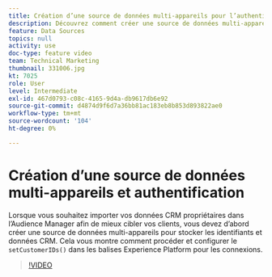 ```yaml
---
title: Création d’une source de données multi-appareils pour l’authentification
description: Découvrez comment créer une source de données multi-appareils pour l’authentification. Découvrez comment importer vos données de gestion de la relation client propriétaires dans Audience Manager pour mieux cibler vos clients et configurer la méthode setCustomerIDs() dans les balises Platform pour les connexions.
feature: Data Sources
topics: null
activity: use
doc-type: feature video
team: Technical Marketing
thumbnail: 331006.jpg
kt: 7025
role: User
level: Intermediate
exl-id: 467d0793-c08c-4165-9d4a-db9617db6e92
source-git-commit: d4874d9f6d7a36bb81ac183eb8b853d893822ae0
workflow-type: tm+mt
source-wordcount: '104'
ht-degree: 0%

---
```


# Création d’une source de données multi-appareils et authentification

Lorsque vous souhaitez importer vos données CRM propriétaires dans l’Audience Manager afin de mieux cibler vos clients, vous devez d’abord créer une source de données multi-appareils pour stocker les identifiants et données CRM. Cela vous montre comment procéder et configurer le `setCustomerIDs()` dans les balises Experience Platform pour les connexions.

>[!VIDEO](https://video.tv.adobe.com/v/331006/?quality=12&learn=on)
